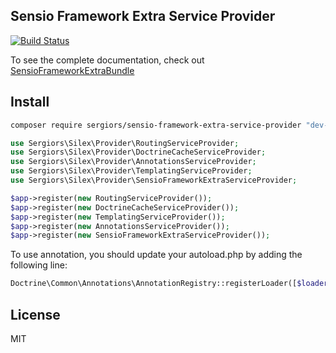 Sensio Framework Extra Service Provider
---------------------------------------
[![Build Status](https://travis-ci.org/sergiors/sensio-framework-extra-service-provider.svg?branch=master)](https://travis-ci.org/sergiors/sensio-framework-extra-service-provider)

To see the complete documentation, check out [SensioFrameworkExtraBundle](http://symfony.com/doc/current/bundles/SensioFrameworkExtraBundle/index.html)

Install
-------
```bash
composer require sergiors/sensio-framework-extra-service-provider "dev-master"
```

```php
use Sergiors\Silex\Provider\RoutingServiceProvider;
use Sergiors\Silex\Provider\DoctrineCacheServiceProvider;
use Sergiors\Silex\Provider\AnnotationsServiceProvider;
use Sergiors\Silex\Provider\TemplatingServiceProvider;
use Sergiors\Silex\Provider\SensioFrameworkExtraServiceProvider;

$app->register(new RoutingServiceProvider());
$app->register(new DoctrineCacheServiceProvider());
$app->register(new TemplatingServiceProvider());
$app->register(new AnnotationsServiceProvider());
$app->register(new SensioFrameworkExtraServiceProvider());
```

To use annotation, you should update your autoload.php by adding the following line:
```php
Doctrine\Common\Annotations\AnnotationRegistry::registerLoader([$loader, 'loadClass']);
```

License
-------
MIT
